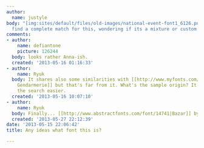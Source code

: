 ```yaml
---
author:
  name: justyle
body: "[img:sites/default/files/old-images/national-event-font1_6126.png]\r\nCant
  find a complete match for this, wondering if its a mixture or custom font"
comments:
- author:
    name: defiantone
    picture: 126244
  body: looks rather Anna-ish.
  created: '2013-05-16 01:16:33'
- author:
    name: Ryuk
  body: It shares also some similarities with [[http://www.myfonts.com/fonts/gautier/le-gendarmerie|Le
    Gendarmerie]] but that's far from it. What's the sample origin? It could make
    the search easier.
  created: '2013-05-16 10:07:10'
- author:
    name: Ryuk
  body: Finally... [[http://www.abstractfonts.com/font/14741|Bazar]] by Olinda Martins.
  created: '2013-05-27 22:12:39'
date: '2013-05-15 22:06:42'
title: Any ideas what font this is?

---
```

